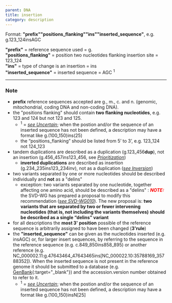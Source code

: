 ```yaml
---
parent: DNA
title: insertion
category: description
---
```


Format: **"prefix""positions_flanking""ins""inserted_sequence"**,  e.g. g.123\_124insAGC

**"prefix"**  =  reference sequence used  =  g.<br>
**"positions_flanking"**  =  position two nucleotides flanking insertion site  =  123\_124<br>
**"ins"**  =  type of change is an insertion  =  ins<br> 
**"inserted_sequence"**  =  inserted sequence  =  AGC <sup>1</sup>

---

### Note

*	**prefix** reference sequences accepted are g., m., c. and n. (genomic, mitochondrial, coding DNA and non-coding DNA).
*	the "positions flanking" should contain **two flanking nucleotides**, e.g. 123 and 124 but not 123 and 125.
	*	<sup>1</sup> = [_see Uncertain_](/recommendations/uncertain/); when the postion and/or the sequence of an inserted sequence has not been defined, a description may have a format like g.(100_150)ins(25)
	*	the “positions_flanking” should be listed from 5’ to 3’, e.g. 123_124 not 124_123
*	tandem duplications are described as a duplication (g.123\_456**dup**), not an insertion (g.456\_457ins123\_456, see [_Prioritization_](/recommendations/general/))
	*	**inverted duplications** are described as insertion (g.234\_235ins123\_234inv), not as a duplication ([_see Inversion_](/recommendations/DNA/variant/inversion))
*	two variants separated by one or more nucleotides should be described individually and **not** as a "delins"
	*	exception: two variants separated by one nucleotide, together affecting one amino acid, should be described as a "delins"
:	_**<font color="#FF0000">NOTE:</font>**_ the SVD-WG has prepared a proposal to modify this recommendation ([_see SVD-WG010_](/bg-material/consultation/svd-wg010/)). The new proposal is: **two variants that are separated by two or fewer intervening nucleotides (that is, not including the variants themselves) should be described as a single “delins” variant**
*	for all descriptions the **most 3' position** possible of the reference sequence is arbitrarily assigned to have been changed (**3'rule**)
*	the **"inserted_sequence"** can be given as the nucleotides inserted (e.g. insAGC) or, for larger insert sequences, by referring to the sequence in the reference sequence (e.g. c.849\_850ins858_895) or another reference (e.g. NC\_000002.11:g.47643464\_47643465ins[NC\_000022.10:35788169\_35788352]). When the inserted sequence is not present in the reference genome it should be submitted to a database (e.g. [GenBank](http://www.ncbi.nlm.nih.gov/genbank/submit/){:target="\_blank"}) and the accession.version number obtained to refer to it.
	*	<sup>1</sup> = [_see Uncertain_](/recommendations/uncertain/); when the postion and/or the sequence of an inserted sequence has not been defined, a description may have a format like g.(100\_150)insN[25]
